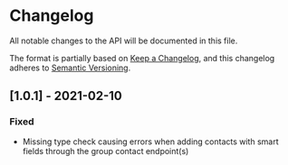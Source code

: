 # Changelog
All notable changes to the API will be documented in this file.

The format is partially based on [Keep a Changelog](https://keepachangelog.com/en/1.0.0/),
and this changelog adheres to [Semantic Versioning](https://semver.org/spec/v2.0.0.html).

## [1.0.1] - 2021-02-10
### Fixed
- Missing type check causing errors when adding contacts with smart fields through the group contact endpoint(s)